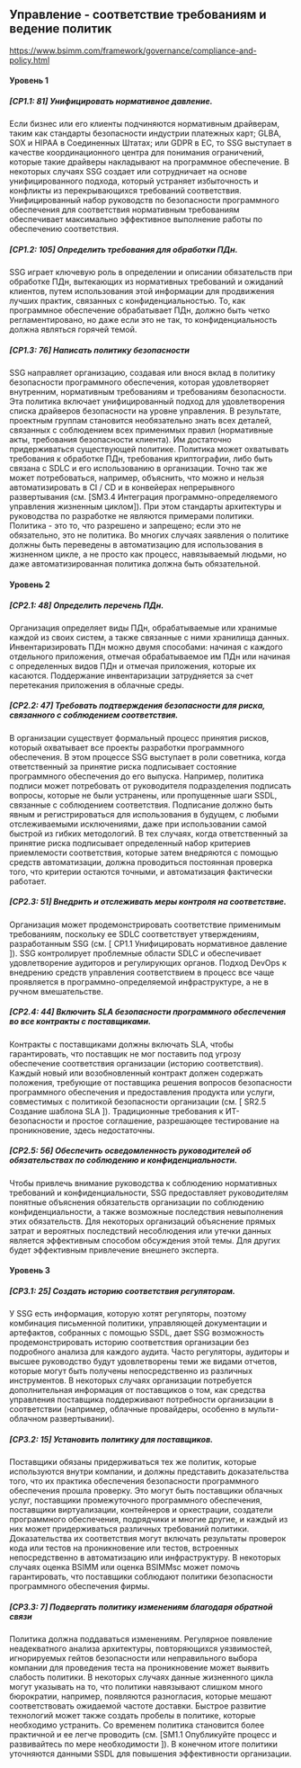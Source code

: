 
## Управление - соответствие требованиям и ведение политик
https://www.bsimm.com/framework/governance/compliance-and-policy.html

#### Уровень 1

##### [CP1.1: 81] Унифицировать нормативное давление.

Если бизнес или его клиенты подчиняются нормативным драйверам, таким как стандарты безопасности индустрии платежных карт; GLBA, SOX и HIPAA в Соединенных Штатах; или GDPR в ЕС, то SSG выступает в качестве координационного центра для понимания ограничений, которые такие драйверы накладывают на программное обеспечение. В некоторых случаях SSG создает или сотрудничает на основе унифицированного подхода, который устраняет избыточность и конфликты из перекрывающихся требований соответствия. Унифицированный набор руководств по безопасности программного обеспечения для соответствия нормативным требованиям обеспечивает максимально эффективное выполнение работы по обеспечению соответствия.

##### [CP1.2: 105] Определить требования для обработки ПДн.

SSG играет ключевую роль в определении и описании обязательств при обработке ПДн, вытекающих из нормативных требований и ожиданий клиентов, путем использования этой информации для продвижения лучших практик, связанных с конфиденциальностью. То, как программное обеспечение обрабатывает ПДн, должно быть четко регламентировано, но даже если это не так, то конфиденциальность должна являться горячей темой. 

##### [CP1.3: 76] Написать политику безопасности

SSG направляет организацию, создавая или внося вклад в политику безопасности программного обеспечения, которая удовлетворяет внутренним, нормативным требованиям и требованиям безопасности. Эта политика включает унифицированный подход для удовлетворения списка драйверов безопасности на уровне управления. В результате, проектным группам становится необязательно знать всех деталей, связанных с соблюдением всех применимых правил (нормативные акты, требования безопасности клиента). Им достаточно придерживаться существующей политике. Политика может охватывать требования к обработке ПДн, требования криптографии, либо быть связана с SDLC и его использованию в организации. Точно так же может потребоваться, например, объяснить, что можно и нельзя автоматизировать в CI / CD и в конвейерах непрерывного развертывания (см. [SM3.4 Интеграция программно-определяемого управления жизненным циклом]). При этом стандарты архитектуры и руководства по разработке не являются примерами политики. Политика - это то, что разрешено и запрещено; если это не обязательно, это не политика. Во многих случаях заявления о политике должны быть переведены в автоматизацию для использования в жизненном цикле, а не просто как процесс, навязываемый людьми, но даже автоматизированная политика должна быть обязательной.

#### Уровень 2

##### [CP2.1: 48] Определить перечень ПДн.

Организация определяет виды ПДн, обрабатываемые или хранимые каждой из своих систем, а также связанные с ними хранилища данных. Инвентаризировать ПДн можно двумя способами: начиная с каждого отдельного приложения, отмечая обрабатываемое им ПДн или начиная с определенных видов ПДн и отмечая приложения, которые их касаются. Поддержание инвентаризации затрудняется за счет перетекания приложения в облачные среды.

##### [CP2.2: 47] Требовать подтверждения безопасности для риска, связанного с соблюдением соответствия.

В организации существует формальный процесс принятия рисков, который охватывает все проекты разработки программного обеспечения. В этом процессе SSG выступает в роли советника, когда ответственный за принятие риска подписывает состояние программного обеспечения до его выпуска.  Например, политика подписи может потребовать от руководителя подразделения подписать вопросы, которые не были устранены, или пропущенные шаги SSDL, связанные с соблюдением соответствия. Подписание должно быть явным и регистрироваться для использования в будущем, с любыми отслеживаемыми исключениями, даже при использовании самой быстрой из гибких методологий. В тех случаях, когда ответственный за принятие риска подписывает определенный набор критериев приемлемости соответствия, которые затем внедряются с помощью средств автоматизации, должна проводиться постоянная проверка того, что критерии остаются точными, и автоматизация фактически работает.

##### [CP2.3: 51] Внедрить и отслеживать меры контроля на соответствие.

Организация может продемонстрировать соответствие применимым требованиям, поскольку ее SDLC соответствует утверждениям, разработанным SSG (см. [ CP1.1 Унифицировать нормативное давление ]). SSG контролирует проблемные области SDLC и обеспечивает удовлетворение аудиторов и регулирующих органов. Подход DevOps к внедрению средств управления соответствием в процесс все чаще проявляется в программно-определяемой инфраструктуре, а не в ручном вмешательстве.  

##### [CP2.4: 44] Включить SLA безопасности программного обеспечения во все контракты с поставщиками.

Контракты с поставщиками должны включать SLA, чтобы гарантировать, что поставщик не мог поставить под угрозу обеспечение соответствия организации (историю соответствия). Каждый новый или возобновленный контракт должен содержать положения, требующие от поставщика решения вопросов безопасности программного обеспечения и предоставления продукта или услуги, совместимых с политикой безопасности организации (см. [ SR2.5 Создание шаблона SLA ]). Традиционные требования к ИТ-безопасности и простое соглашение, разрешающее тестирование на проникновение, здесь недостаточны.

##### [CP2.5: 56] Обеспечить осведомленность руководителей об обязательствах по соблюдению и конфиденциальности.

Чтобы привлечь внимание руководства к соблюдению нормативных требований и конфиденциальности, SSG предоставляет руководителям понятные объяснения обязательств организации по соблюдению конфиденциальности, а также возможные последствия невыполнения этих обязательств. Для некоторых организаций объяснение прямых затрат и вероятных последствий несоблюдения или утечки данных является эффективным способом обсуждения этой темы. Для других будет эффективным привлечение внешнего эксперта.

#### Уровень 3

##### [CP3.1: 25] Создать историю соответствия регуляторам.

У SSG есть информация, которую хотят регуляторы, поэтому комбинация письменной политики, управляющей документации и артефактов, собранных с помощью SSDL, дает SSG возможность продемонстрировать историю соответствия организации без подробного анализа для каждого аудита. Часто регуляторы, аудиторы и высшее руководство будут удовлетворены теми же видами отчетов, которые могут быть получены непосредственно из различных инструментов. В некоторых случаях организации потребуется дополнительная информация от поставщиков о том, как средства управления поставщика поддерживают потребности организации в соответствии (например, облачные провайдеры, особенно в мульти-облачном развертывании). 

##### [CP3.2: 15] Установить политику для поставщиков.

Поставщики обязаны придерживаться тех же политик, которые используются внутри компании, и должны представить доказательства того, что их практика обеспечения безопасности программного обеспечения прошла проверку. Это могут быть поставщики облачных услуг, поставщики промежуточного программного обеспечения, поставщики виртуализации, контейнеров и оркестрации, создатели программного обеспечения, подрядчики и многие другие, и каждый из них может придерживаться различных требований политики. Доказательства их соответствия могут включать результаты проверок кода или тестов на проникновение или тестов, встроенных непосредственно в автоматизацию или инфраструктуру. В некоторых случаях оценка BSIMM или оценка BSIMMsc может помочь гарантировать, что поставщики соблюдают политики безопасности программного обеспечения фирмы.

##### [CP3.3: 7] Подвергать политику изменениям благодаря обратной связи

Политика должна поддаваться изменениям. Регулярное появление неадекватного анализа архитектуры, повторяющихся уязвимостей, игнорируемых гейтов безопасности или неправильного выбора компании для проведения теста на проникновение может выявить слабость политики. В некоторых случаях данные жизненного цикла могут указывать на то, что политики навязывают слишком много бюрократии, например, появляются разногласия, которые мешают соответствовать ожидаемой частоте доставки. Быстрое развитие технологий может также создать пробелы в политике, которые необходимо устранить. Со временем политика становится более практичной и ее легче проводить (см. [SM1.1 Опубликуйте процесс и развивайтесь по мере необходимости ]). В конечном итоге политики уточняются данными SSDL для повышения эффективности организации. 

